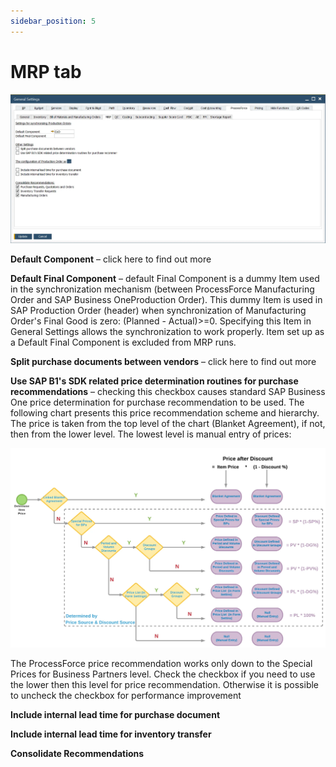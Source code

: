 ```yaml
---
sidebar_position: 5
---
```


# MRP tab

![General MRP Settings](./media/mrp-tab/general-settings-mrp.webp)

**Default Component** – click here<!-- TODO: Add Link --> to find out more

**Default Final Component** – default Final Component is a dummy Item used in the synchronization mechanism (between ProcessForce Manufacturing Order and SAP Business OneProduction Order). This dummy Item is used in SAP Production Order (header) when synchronization of Manufacturing Order's Final Good is zero: (Planned - Actual)>=0. Specifying this Item in General Settings allows the synchronization to work properly. Item set up as a Default Final Component is excluded from MRP runs.

**Split purchase documents between vendors** – click here<!-- TODO: Add Link --> to find out more

**Use SAP B1's SDK related price determination routines for purchase recommendations** – checking this checkbox causes standard SAP Business One price determination for purchase recommendation to be used. The following chart presents this price recommendation scheme and hierarchy. The price is taken from the top level of the chart (Blanket Agreement), if not, then from the lower level. The lowest level is manual entry of prices:

![Default priority for price selection](./media/mrp-tab/default-priority-for-price-selection.webp)

The ProcessForce price recommendation works only down to the Special Prices for Business Partners level. Check the checkbox if you need to use the lower then this level for price recommendation. Otherwise it is possible to uncheck the checkbox for performance improvement

**Include internal lead time for purchase document**

**Include internal lead time for inventory transfer**

**Consolidate Recommendations**
